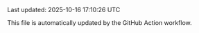 Last updated: 2025-10-16 17:10:26 UTC

This file is automatically updated by the GitHub Action workflow.
